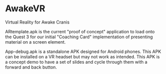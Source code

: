 # AwakeVR
Virtual Reality for Awake Cranis

ARtemplate.apk is the current "proof of concept" application to load onto the Quest 3 for our initial "Coaching Card" implementation of presenting material on a screen element.

App-debug.apk is a standalone APK designed for Android phones. This APK can be installed on a VR headset but may not work as intended. This APK is a concept demo to have a set of slides and cycle through them with a forward and back button.
